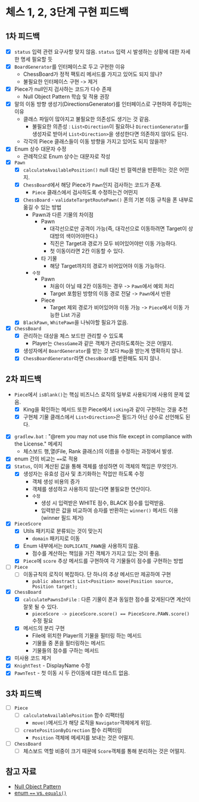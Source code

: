 # 체스 1, 2, 3단계 구현 피드백

## 1차 피드백

- [x] `status` 입력 관련 요구사항 맞지 않음.
  `status` 입력 시 발생하는 상황에 대한 자세한 명세 필요할 듯
- [x] `BoardGenerator`를 인터페이스로 두고 구현한 이유
    - ChessBoard가 정적 팩토리 메서드를 가지고 있어도 되지 않나?
    - 불필요한 인터페이스 구현 -> 제거
- [x] Piece가 null인지 검사하는 코드가 다수 존재
    - Null Object Pattern 학습 및 적용 권장
- [x] 말의 이동 방향 생성기(DirectionsGenerator)를 인터페이스로 구현하여 주입하는 이유
    - 클래스 파일이 많아지고 불필요한 의존성도 생기는 것 같음.
        - 불필요한 의존성 : `List<Direction`이 필요하나 `DirectionGenerator`를 생성자로 받아서 `List<Direction>`을 생성한다면
          의존하지 않아도 된다.
    - 각각의 Piece 클래스들이 이동 방향을 가지고 있어도 되지 않을까?
- [x] Enum 상수 대문자 수정
    - 관례적으로 Enum 상수는 대문자로 작성
- [x] `Pawn`
    - [x] `calculateAvailablePosition()` null 대신 빈 컬렉션을 반환하는 것은 어떤지.
    - [x] `ChessBoard`에서 해당 Piece가 `Pawn`인지 검사하는 코드가 존재.
        - `Piece` 클래스에서 검사하도록 수정하는건 어떤지
    - [x] `ChessBoard` - `validateTargetRoutePawn()` 폰의 기본 이동 규칙을 폰 내부로 옮길 수 있는 방법
        - Pawn과 다른 기물의 차이점
            - Pawn
                - 대각선으로만 공격이 가능(즉, 대각선으로 이동하려면 Target이 상대방의 색이어야한다.)
                - 직진은 Target과 경로가 모두 비어있어야만 이동 가능하다.
                - 첫 이동이라면 2칸 이동할 수 있다.
            - 타 기물
                - 해당 Target까지의 경로가 비어있어야 이동 가능하다.
        - `수정`
            - Pawn
                - 처음이 아닐 때 2칸 이동하는 경우 -> `Pawn`에서 예외 처리
                - Target 포함된 방향의 이동 경로 전달 -> `Pawn`에서 반환
            - Piece
                - Target 제외 경로가 비어있어야 이동 가능 -> `Piece`에서 이동 가능한 List<Position> 가공
    - [x] `BlackPawn`, `WhitePawn`을 나눠야할 필요가 없음.
- [x] `ChessBoard`
    - [x] 관리하는 대상을 체스 보드만 관리할 수 있도록
        - Player는 `ChessGame`과 같은 객체가 관리하도록하는 것은 어떨지.
    - [x] 생성자에서 `BoardGenerator`를 받는 것 보다 `Map`을 받는게 명확하지 않나.
    - [x] `ChessBoardGenerator`라면 `ChessBoard`를 반환해도 되지 않나.

## 2차 피드백

- `Piece`에서 `isBlank()`는 핵심 비즈니스 로직의 일부로 사용되기에 사용의 문제 없음.
    - [x] King을 확인하는 메서드 또한 Piece에서 `isKing`과 같이 구현하는 것을 추천
    - [x] 구현체 기물 클래스에서 `List<Direction>`은 필드가 아닌 상수로 선언해도 된다.
- [x] `gradlew.bat` : "@rem you may not use this file except in compliance with the License." 메세지
    - 체스보드 행,열(File, Rank 클래스)의 이름을 수정하는 과정에서 발생.
- [x] enum 간의 비교는 `==`로 적용
- [x] `Status`, 이미 계산된 값을 통해 객체를 생성하면 이 객체의 책임은 무엇인가.
    - [x] 생성자는 유효성 검사 및 초기화하는 작업만 하도록 수정
        - 객체 생성 비용의 증가
        - 객체를 생성하고 사용하지 않는다면 불필요한 연산이다.
        - `수정`
            - 생성 시 입력받은 WHITE 점수, BLACK 점수를 입력받음.
            - 입력받은 값을 비교하여 승자를 반환하는 `winner()` 메서드 이용(winner 필드 제거)
- [x] `PieceScore`
    - [x] Utils 패키지로 분류되는 것이 맞는지
        - `domain` 패키지로 이동
    - [x] Enum 내부에서는 `DUPLICATE_PAWN`을 사용하지 않음.
        - 점수를 계산하는 책임을 가진 객체가 가지고 있는 것이 좋음.
    - [x] `Piece`에 `score` 추상 메서드를 구현하여 각 기물들이 점수를 구현하는 방법
- [ ] `Piece`
    - [ ] 이동규칙의 로직이 복잡하다. 단 하나의 추상 메서드만 제공하여 구현
        - `public abastract List<Position> move(Position source, Position target);`
- [x] `ChessBoard`
    - [x] `calculatePawnsInFile` : 다른 기물이 폰과 동일한 점수를 갖게된다면 계산이 잘못 될 수 있다.
        - `pieceScore -> pieceScore.score() == PieceScore.PAWN.score()` 수정 필요
    - [x] 메서드의 분리 구현
        - File에 위치한 Player의 기물을 필터링 하는 메서드
        - 기물들 중 폰을 필터링하는 메서드
        - 기물들의 점수를 구하는 메서드
- [x] 미사용 코드 제거
- [x] `KnightTest` - DisplayName 수정
- [x] `PawnTest` - 첫 이동 시 두 칸이동에 대한 테스트 없음.

## 3차 피드백

- [ ] `Piece`
    - [ ] `calculateAvailablePosition` 함수 리팩터링
        - `move()`메서드가 해당 로직을 `Navigator`객체에게 위임.
    - [ ] `createPositionByDirection` 함수 리팩터링
        - `Position` 객체에 메세지를 보내는 것은 어떨지.
- [ ] `ChessBoard`
    - [ ] 체스보드 역할 비중이 크기 때문에 `Score`객체를 통해 분리하는 것은 어떨지.

## 참고 자료

- [Null Object Pattern](https://johngrib.github.io/wiki/pattern/null-object/)
- [enum `==` vs. `equals()`](https://stackoverflow.com/questions/1750435/comparing-java-enum-members-or-equals)

